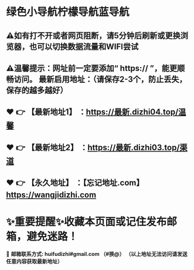 #  绿色小导航柠檬导航蓝导航

⚠如有打不开或者网页阻断，请5分钟后刷新或更换浏览器，也可以切换数据流量和WIFI尝试
------
⚠温馨提示：网址前一定要添加“ https:// ”，能更顺畅访问。
最新启用地址：（请保存2-3个，防止丢失，保存的越多越好）
------
:heart: :point_right: 【最新地址1】 ：https://最新.dizhi04.top/温馨
------
:heart: :point_right: 【最新地址2】 ：https://最新.dizhi03.top/渠道
------
:heart: :point_right: 【永久地址】 ：【忘记地址.com】https://wangjidizhi.com
------
# :sparkles:重要提醒:sparkles:收藏本页面或记住发布邮箱，避免迷路！
:e-mail: __邮箱联系方式: huifudizhi#gmail.com （#换@）
（以上地址无法访问请发送任意内容获取最新地址）__
